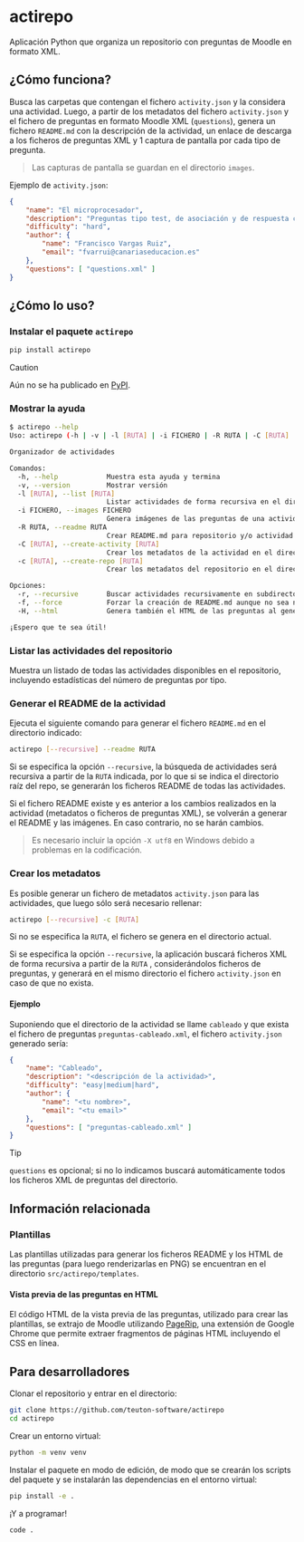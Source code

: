 # actirepo

Aplicación Python que organiza un repositorio con preguntas de Moodle en formato XML.

## ¿Cómo funciona?

Busca las carpetas que contengan el fichero `activity.json` y la considera una actividad. Luego, a partir de los metadatos del fichero `activity.json` y el fichero de preguntas en formato Moodle XML (`questions`), genera un fichero `README.md` con la descripción de la actividad, un enlace de descarga a los ficheros de preguntas XML y 1 captura de pantalla por cada tipo de pregunta.

> Las capturas de pantalla se guardan en el directorio `images`.

Ejemplo de `activity.json`:

```json
{
    "name": "El microprocesador",
    "description": "Preguntas tipo test, de asociación y de respuesta corta sobre el microprocesador",
    "difficulty": "hard",
    "author": {
        "name": "Francisco Vargas Ruiz",
        "email": "fvarrui@canariaseducacion.es"
    },
    "questions": [ "questions.xml" ]
}
```

## ¿Cómo lo uso?

### Instalar el paquete `actirepo`

```bash
pip install actirepo
```

> [!CAUTION]
> 
> Aún no se ha publicado en [PyPI](https://pypi.org/).

### Mostrar la ayuda

```bash
$ actirepo --help
Uso: actirepo (-h | -v | -l [RUTA] | -i FICHERO | -R RUTA | -C [RUTA] | -c [RUTA]) [-r] [-f] [-H]

Organizador de actividades

Comandos:
  -h, --help            Muestra esta ayuda y termina
  -v, --version         Mostrar versión
  -l [RUTA], --list [RUTA]
                        Listar actividades de forma recursiva en el directorio especificado (o directorio actual si no se proporciona)
  -i FICHERO, --images FICHERO
                        Genera imágenes de las preguntas de una actividad
  -R RUTA, --readme RUTA
                        Crear README.md para repositorio y/o actividad en el directorio especificado. Se puede combinar con "-r".
  -C [RUTA], --create-activity [RUTA]
                        Crear los metadatos de la actividad en el directorio especificado (o directorio actual si no se proporciona)
  -c [RUTA], --create-repo [RUTA]
                        Crear los metadatos del repositorio en el directorio especificado (o directorio actual si no se proporciona)

Opciones:
  -r, --recursive       Buscar actividades recursivamente en subdirectorios. Se puede combinar con --readme y --create
  -f, --force           Forzar la creación de README.md aunque no sea necesario
  -H, --html            Genera también el HTML de las preguntas al generar las imágenes

¡Espero que te sea útil!
```

### Listar las actividades del repositorio

Muestra un listado de todas las actividades disponibles en el repositorio, incluyendo estadísticas del número de preguntas por tipo.

### Generar el README de la actividad

Ejecuta el siguiente comando para generar el fichero `README.md` en el directorio indicado:

```bash
actirepo [--recursive] --readme RUTA
```

Si se especifica la opción `--recursive`, la búsqueda de actividades será recursiva a partir de la `RUTA` indicada, por lo que si se indica el directorio raíz del repo, se generarán los ficheros README de todas las actividades. 

Si el fichero README existe y es anterior a los cambios realizados en la actividad (metadatos o ficheros de preguntas XML), se volverán a generar el README  y las imágenes. En caso contrario, no se harán cambios.

> Es necesario incluir la opción `-X utf8` en Windows debido a problemas en la codificación.

### Crear los metadatos

Es posible generar un fichero de metadatos `activity.json` para las actividades, que luego sólo será necesario rellenar:

```bash
actirepo [--recursive] -c [RUTA] 
```

Si no se especifica la `RUTA`, el fichero se genera en el directorio actual.

Si se especifica la opción `--recursive`, la aplicación buscará ficheros XML de forma recursiva a partir de la `RUTA` , considerándolos ficheros de preguntas, y generará en el mismo directorio el fichero `activity.json` en caso de que no exista.

#### Ejemplo

Suponiendo que el directorio de la actividad se llame `cableado` y que exista el fichero de preguntas `preguntas-cableado.xml`, el fichero `activity.json` generado sería:

```json
{
    "name": "Cableado",
    "description": "<descripción de la actividad>",
    "difficulty": "easy|medium|hard",
    "author": {
        "name": "<tu nombre>",
        "email": "<tu email>"
    },
    "questions": [ "preguntas-cableado.xml" ]
}
```

> [!TIP]
> 
> `questions` es opcional; si no lo indicamos buscará automáticamente todos los ficheros XML de preguntas del directorio.

## Información relacionada

### Plantillas

Las plantillas utilizadas para generar los ficheros README y los HTML de las preguntas (para luego renderizarlas en PNG) se encuentran en el directorio `src/actirepo/templates`.

#### Vista previa de las preguntas en HTML

El código HTML de la vista previa de las preguntas, utilizado para crear las plantillas, se extrajo de Moodle utilizando [PageRip](https://chromewebstore.google.com/detail/pagerip-html-+-css-extrac/bkahkocegdkgicmmfpkoeipjmjaeohfn), una extensión de Google Chrome que permite extraer fragmentos de páginas HTML incluyendo el CSS en línea.

## Para desarrolladores

Clonar el repositorio y entrar en el directorio:

```bash
git clone https://github.com/teuton-software/actirepo
cd actirepo
```

Crear un entorno virtual:

```bash
python -m venv venv
```

Instalar el paquete en modo de edición, de modo que se crearán los scripts del paquete y se instalarán las dependencias en el entorno virtual:

```bash
pip install -e .
```

¡Y a programar!

```bash
code .
```
